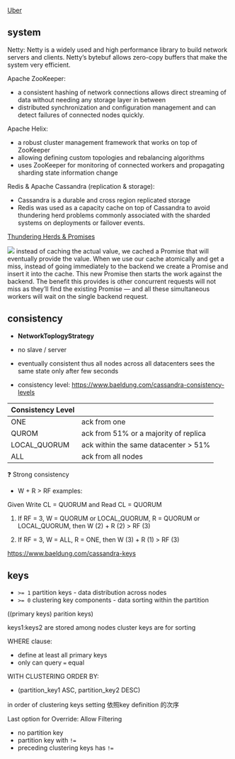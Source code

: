 
[Uber](https://www.uber.com/blog/real-time-push-platform/)


## system


Netty: Netty is a widely used and high performance library to build network servers and clients. Netty’s bytebuf allows zero-copy buffers that make the system very efficient.

Apache ZooKeeper:
- a consistent hashing of network connections allows direct streaming of data without needing any storage layer in between
- distributed synchronization and configuration management and can detect failures of connected nodes quickly.

Apache Helix:
-  a robust cluster management framework that works on top of ZooKeeper
- allowing defining custom topologies and rebalancing algorithms
- uses ZooKeeper for monitoring of connected workers and propagating sharding state information change

Redis & Apache Cassandra (replication & storage):
- Cassandra is a durable and cross region replicated storage
- Redis was used as a capacity cache on top of Cassandra to avoid thundering herd problems commonly associated with the sharded systems on deployments or failover events.

[Thundering Herds & Promises](https://instagram-engineering.com/thundering-herds-promises-82191c8af57d)

![](./pics/thunder-herd.png)
 instead of caching the actual value, we cached a Promise that will eventually provide the value. When we use our cache atomically and get a miss, instead of going immediately to the backend we create a Promise and insert it into the cache. This new Promise then starts the work against the backend. The benefit this provides is other concurrent requests will not miss as they’ll find the existing Promise — and all these simultaneous workers will wait on the single backend request.


##  consistency

- **NetworkToplogyStrategy**
- no slave / server
- eventually consistent thus all nodes across all datacenters sees the same state only after few seconds


-  consistency level:
https://www.baeldung.com/cassandra-consistency-levels

|  Consistency Level | |
| -- | -- |
| ONE | ack from one |
| QUROM | ack from 51% or a majority of replica |
|  LOCAL_QUORUM | ack within the same datacenter > 51%  |
| ALL| ack from all nodes |


❓ Strong consistency
- W + R > RF
examples:

Given Write CL = QUORUM and Read CL = QUORUM

1) If RF = 3, W = QUORUM or LOCAL_QUORUM, R = QUORUM or LOCAL_QUORUM, then W (2) + R (2) > RF (3)

2) If RF = 3, W = ALL, R = ONE, then W (3) + R (1) > RF (3)


https://www.baeldung.com/cassandra-keys
## keys


- `>= 1` partition keys - data distribution across nodes
- `>= 0` clustering key components - data sorting within the partition

((primary keys) parition keys)

keys1:keys2 are stored among nodes
cluster keys are for sorting


WHERE clause:
- define at least all primary keys
- only can query `=` equal

WITH CLUSTERING ORDER BY:
- (partition_key1 ASC, partition_key2 DESC)

in order of clustering keys setting 依照key definition 的次序

Last option for Override: Allow Filtering
- no partition key
- partition key with `!=`
- preceding clustering keys has `!=`